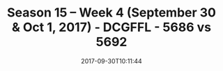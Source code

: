 ---
title: Season 15 – Week 4 (September 30 & Oct 1, 2017) - DCGFFL - 5686 vs 5692
teams_score:
- team: 5686
  score: 18
- team: 5692
  score: 20
mvp: Baxter O'Brien, Coach G
game-ball: Ken Green, Tim Adams
season: 15
week: 4
date: '2017-09-30T10:11:44'
pageid: season-15-week-4-september-30-oct-1-2017-5686-vs-5692
---